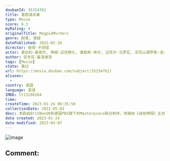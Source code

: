 ```yaml
---
doubanId: 35154761
title: 喜鹊谋杀案
type: Movie
score: 8.3
myRating: 4
originalTitle: MagpieMurders
genre: 剧情, 悬疑
datePublished: 2022-02-10
director: 彼得·卡坦纽
actor: 莱丝利·曼维尔, 蒂姆·迈克穆兰, 康勒斯·希尔, 迈克尔·马罗尼, 亚历山德罗斯·洛戈蒂斯, 克莱尔·拉什布鲁克, 丹尼尔·梅斯, 马修·比尔德, 罗肯·克兰尼奇, 多萝西·阿特金森, 皮帕·海伍德, 内森·克拉克, 哈利·劳蒂, 尼娅·迪肯, 凯伦·韦斯特伍德, 伊恩·劳埃德·安德森, 乔尔·伯克特, 裘德·希尔, 楚库玛·奥曼巴拉, 丹妮尔·瑞恩, 保罗·泰来克, 卡尔·柯林斯, 桑吉弗·科赫利, 娜塔丽·阿明, 菲娜·奥鲁赫, 詹姆斯·弗林, 贝弗莉·朗赫斯特, 布赖恩·罗杰, 苏塔拉·盖尔, 凯特·吉尔摩
author: 安东尼·霍洛维茨
tags: [Movie]
state: 看过
url: https://movie.douban.com/subject/35154761/
aliases:
  - 
country: 英国
language: 英语
IMDb: tt13186264
time: 
createTime: 2023-01-24 00:35:50
collectionDate: 2022-05-03
desc: 本剧由BritBoxUK和美国PBS旗下的Masterpiece联合制作，改编自《战地神探》主创AnthonyHorowitz的同名畅销小说。Horowitz本人执笔剧本，共6集。作者表示小说的...
date created: 2023-01-24
date modified: 2023-03-07
---
```


![image](p2868014363.jpg)

Comment:
---
